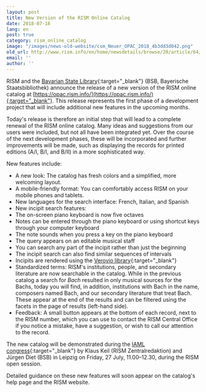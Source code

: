 ```yaml
---
layout: post
title: New Version of the RISM Online Catalog
date: 2018-07-16
lang: en
post: true
category: rism_online_catalog
image: "/images/news-old-website/csm_Neuer_OPAC_2018_4b3dd3d042.png"
old_url: http://www.rism.info/en/home/newsdetails/browse/20/article/64/new-version-of-the-rism-online-catalog-1.html
email: ''
author: ''
---
```


RISM and the [Bavarian State Library](https://www.bsb-muenchen.de/){:target="_blank"} (BSB, Bayerische Staatsbibliothek) announce the release of a new version of the RISM online catalog at [https://opac.rism.info/](https://opac.rism.info/){:target="_blank"}. This release represents the first phase of a development project that will include additional new features in the upcoming months.

Today's release is therefore an initial step that will lead to a complete renewal of the RISM online catalog. Many ideas and suggestions from our users were included, but not all have been integrated yet. Over the course of the next development phases, these will be incorporated and further improvements will be made, such as displaying the records for printed editions (A/I, B/I, and B/II) in a more sophisticated way.

New features include:

- A new look: The catalog has fresh colors and a simplified, more welcoming layout.
- A mobile-friendly format: You can comfortably access RISM on your mobile phones and tablets.
- New languages for the search interface: French, Italian, and Spanish
- New incipit search features:
 - The on-screen piano keyboard is now five octaves
 - Notes can be entered through the piano keyboard or using shortcut keys through your computer keyboard
 - The note sounds when you press a key on the piano keyboard
 - The query appears on an editable musical staff
 - You can search any part of the incipit rather than just the beginning
 - The incipit search can also find similar sequences of intervals
 - Incipits are rendered using the [Verovio library](https://www.verovio.org/){:target="_blank"}  
- Standardized terms: RISM's institutions, people, and secondary literature are now searchable in the catalog. While in the previous catalog a search for _Bach_ resulted in only musical sources for the Bachs, today you will find, in addition, institutions with Bach in the name, composers named Bach, and our secondary literature that treat Bach. These appear at the end of the results and can be filtered using the facets in the page of results (left-hand side).
- Feedback: A small button appears at the bottom of each record, next to the RISM number, which you can use to contact the RISM Central Office if you notice a mistake, have a suggestion, or wish to call our attention to the record.

The new catalog will be demonstrated during the [IAML congress](https://iamlleipzig2018.sched.com/){:target="_blank"} by Klaus Keil (RISM Zentralredaktion) and Jürgen Diet (BSB) in Leipzig on Friday, 27 July, 11.00–12.30, during the RISM open session.

Detailed guidance on these new features will soon appear on the catalog's help page and the RISM website.  
